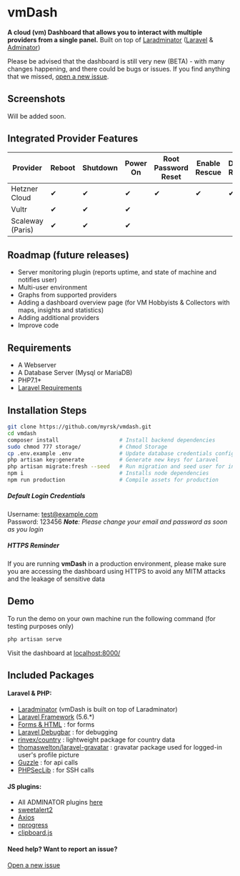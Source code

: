 # vmDash
**A cloud (vm) Dashboard that allows you to interact with multiple providers from a single panel.** 
Built on top of [Laradminator](https://github.com/kossa/laradminator) ([Laravel](https://laravel.com) & [Adminator](https://github.com/puikinsh/Adminator-admin-dashboard))

Please be advised that the dashboard is still very new (BETA) - with many changes happening, and there could be bugs or issues. If you find anything that we missed, [open a new issue](https://github.com/myrsk/vmdash/issues).

## Screenshots
Will be added soon.

## Integrated Provider Features
|Provider|Reboot|Shutdown|Power On|Root Password Reset|Enable Rescue|Disable Rescue|Reinstall OS|Attach ISO|Remove ISO|VNC Console|
|-|-|-|-|-|-|-|-|-|-|-|
|Hetzner Cloud|✔|✔|✔|✔|✔|✔|✔|✔|✔| |
|Vultr|✔|✔|✔| | | |✔|✔|✔|✔|
|Scaleway (Paris)|✔|✔|✔| | | | | | | |

## Roadmap (future releases)
- Server monitoring plugin (reports uptime, and state of machine and notifies user)
- Multi-user environment
- Graphs from supported providers
- Adding a dashboard overview page (for VM Hobbyists & Collectors with maps, insights and statistics)
- Adding additional providers
- Improve code

## Requirements
- A Webserver
- A Database Server (Mysql or MariaDB)
- PHP7.1+
- [Laravel Requirements](https://laravel.com/docs/5.6/installation#server-requirements)

## Installation Steps
```bash
git clone https://github.com/myrsk/vmdash.git
cd vmdash 
composer install                   # Install backend dependencies
sudo chmod 777 storage/            # Chmod Storage
cp .env.example .env               # Update database credentials configuration
php artisan key:generate           # Generate new keys for Laravel
php artisan migrate:fresh --seed   # Run migration and seed user for initial login
npm i                              # Installs node dependencies
npm run production                 # Compile assets for production
```
##### Default Login Credentials
Username: test@example.com      
Password: 123456
_**Note**: Please change your email and password as soon as you login_

##### HTTPS Reminder
If you are running **vmDash** in a production environment, please make sure you are accessing the dashboard using HTTPS to avoid any MITM attacks and the leakage of sensitive data

## Demo
To run the demo on your own machine run the following command (for testing purposes only)
```bash
php artisan serve
```
Visit the dashboard at [localhost:8000/](http://localhost:8000/) 

## Included Packages
#### Laravel & PHP:

* [Laradminator](https://github.com/kossa/laradminator) (vmDash is built on top of Laradminator)
* [Laravel Framework](https://github.com/laravel/laravel/) (5.6.*)
* [Forms & HTML](https://github.com/laravelcollective/html) : for forms
* [Laravel Debugbar](https://github.com/barryvdh/laravel-debugbar) : for debugging
* [rinvex/country](https://github.com/rinvex/country) : lightweight package for country data
* [thomaswelton/laravel-gravatar](https://github.com/thomaswelton/laravel-gravatar) : gravatar package used for logged-in user's profile picture
* [Guzzle](https://github.com/guzzle/guzzle) : for api calls
* [PHPSecLib](https://github.com/phpseclib/phpseclib) : for SSH calls

#### JS plugins:

* All ADMINATOR plugins [here](https://github.com/puikinsh/Adminator-admin-dashboard#built-with)
* [sweetalert2](https://github.com/limonte/sweetalert2)
* [Axios](https://github.com/mzabriskie/axios)
* [nprogress](https://github.com/rstacruz/nprogress)
* [clipboard.js](https://github.com/zenorocha/clipboard.js/)


#### Need help? Want to report an issue?
[Open a new issue](https://github.com/myrsk/vmdash/issues) 
